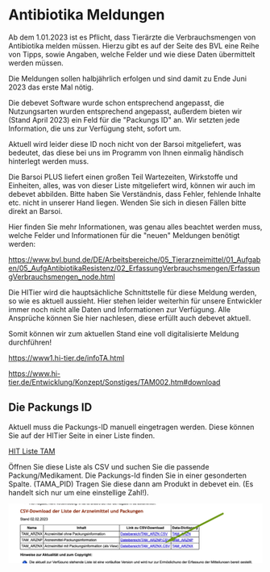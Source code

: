 # Antibiotika Meldungen

Ab dem 1.01.2023 ist es Pflicht, dass Tierärzte die Verbrauchsmengen von Antibiotika melden müssen. Hierzu gibt es auf der Seite 
des BVL eine Reihe von Tipps, sowie Angaben, welche Felder und wie diese Daten übermittelt werden müssen.

Die Meldungen sollen halbjährlich erfolgen und sind damit zu Ende Juni 2023 das erste Mal nötig.

Die debevet Software wurde schon entsprechend angepasst, die Nutzungsarten wurden entsprechend angepasst, außerdem bieten wir (Stand April 2023) 
ein Feld für die "Packungs ID" an. Wir setzten jede Information, die uns zur Verfügung steht, sofort um. 

Aktuell wird leider diese ID noch nicht von der Barsoi mitgeliefert, was bedeutet, das diese bei uns im Programm von Ihnen einmalig händisch
hinterlegt werden muss. 

Die Barsoi PLUS liefert einen großen Teil Wartezeiten, Wirkstoffe und Einheiten, alles, was von dieser Liste mitgeliefert wird,
können wir auch im debevet abbilden. Bitte haben Sie Verständnis, dass Fehler, fehlende Inhalte etc. nicht in unserer Hand liegen. Wenden
Sie sich in diesen Fällen bitte direkt an Barsoi.

Hier finden Sie mehr Informationen, was genau alles beachtet werden muss, welche Felder und Informationen für die "neuen" Meldungen benötigt werden:

https://www.bvl.bund.de/DE/Arbeitsbereiche/05_Tierarzneimittel/01_Aufgaben/05_AufgAntibiotikaResistenz/02_ErfassungVerbrauchsmengen/ErfassungVerbrauchsmengen_node.html   

Die HITier wird die hauptsächliche Schnittstelle für diese Meldung werden, so wie es aktuell aussieht. Hier stehen leider weiterhin für unsere 
Entwickler immer noch nicht alle Daten und Informationen zur Verfügung. Alle Ansprüche können Sie hier nachlesen, diese erfüllt auch debevet aktuell.  

Somit können wir zum aktuellen Stand eine voll digitalisierte Meldung durchführen! 

https://www1.hi-tier.de/infoTA.html

https://www.hi-tier.de/Entwicklung/Konzept/Sonstiges/TAM002.htm#download

## Die Packungs ID   

Aktuell muss die Packungs-ID manuell eingetragen werden. Diese können Sie auf der HITier Seite in einer Liste finden.   

[HIT Liste TAM](https://www.hi-tier.de/Entwicklung/Konzept/Sonstiges/TAM002.htm#download)


Öffnen Sie diese Liste als CSV und suchen Sie die passende Packung/Medikament. Die Packungs-Id finden Sie in einer gesonderten Spalte. (TAMA_PID)
Tragen Sie diese dann am Produkt in debevet ein. (Es handelt sich nur um eine einstellige Zahl!).   

![](../../static/img/Nutztiere/tamrzv.png)